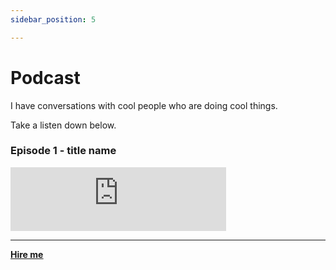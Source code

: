 ```yaml
---
sidebar_position: 5

---
```


# Podcast

I have conversations with cool people who are doing cool things.

Take a listen down below.

### Episode 1 - title name
<iframe src="https://anchor.fm/doubleclick/embed" height="102px" width="345px" frameborder="0" scrolling="no"></iframe>

<hr></hr>
<a href="https://calendly.com/mattherzog/business-chat" target="_blank"><b><u>Hire me</u></b></a>